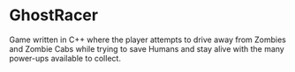 # GhostRacer
Game written in C++ where the player attempts to drive away from Zombies and Zombie Cabs while trying to save Humans and stay alive with the many power-ups available to collect.
